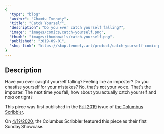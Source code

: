 ```yaml
---
{
  "type": "blog",
  "author": "Chandu Tennety",
  "title": "Catch Yourself",
  "description": "Do you ever catch yourself falling?",
  "image": "images/comics/catch-yourself.png",
  "thumb": "images/thumbnails/catch-yourself.png",
  "published": "2019-09-01",
  "shop-link": "https://shop.tennety.art/product/catch-yourself-comic-poster"
}
---
```


## Description
Have you ever caught yourself falling? Feeling like an imposter? Do you chastise yourself for your mistakes? No, that's not your voice. That's the imposter. The next time you fall, how about you actually catch yourself and hold on tight?

This piece was first published in the [Fall 2019](https://columbusscribbler.com/issues/) issue of [the Columbus Scribbler](https://columbusscribbler.com/about/).

On [4/19/2020](https://twitter.com/cbusscribbler/status/1251950584481091584), the Columbus Scribbler featured this piece as their first Sunday Showcase.
